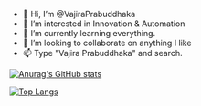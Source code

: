 - 👋 Hi, I’m @VajiraPrabuddhaka
- 👀 I’m interested in Innovation & Automation
- 🌱 I’m currently learning everything.
- 💞️ I’m looking to collaborate on anything I like
- 📫 Type "Vajira Prabuddhaka" and search.

[![Anurag's GitHub stats](https://github-readme-stats.vercel.app/api?username=vajiraprabuddhaka&count_private=true&show_icons=true&theme=radical)](https://github.com/anuraghazra/github-readme-stats)


[![Top Langs](https://github-readme-stats.vercel.app/api/top-langs/?username=vajiraprabuddhaka&layout=compact)](https://github.com/anuraghazra/github-readme-stats)
<!---
VajiraPrabuddhaka/VajiraPrabuddhaka is a ✨ special ✨ repository because its `README.md` (this file) appears on your GitHub profile.
You can click the Preview link to take a look at your changes.
--->

